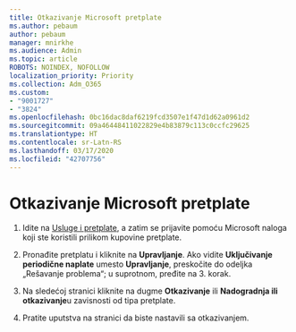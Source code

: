 ```yaml
---
title: Otkazivanje Microsoft pretplate
ms.author: pebaum
author: pebaum
manager: mnirkhe
ms.audience: Admin
ms.topic: article
ROBOTS: NOINDEX, NOFOLLOW
localization_priority: Priority
ms.collection: Adm_O365
ms.custom:
- "9001727"
- "3824"
ms.openlocfilehash: 0bc16dac8daf6219fcd3507e1f47d1d62a0961d2
ms.sourcegitcommit: 09a46448411022829e4b83879c113c0ccfc29625
ms.translationtype: HT
ms.contentlocale: sr-Latn-RS
ms.lasthandoff: 03/17/2020
ms.locfileid: "42707756"
---
```

# <a name="cancel-your-microsoft-subscription"></a>Otkazivanje Microsoft pretplate

1. Idite na [Usluge i pretplate](https://account.microsoft.com/services/), a zatim se prijavite pomoću Microsoft naloga koji ste koristili prilikom kupovine pretplate.

2. Pronađite pretplatu i kliknite na **Upravljanje**. Ako vidite **Uključivanje periodične naplate** umesto **Upravljanje**, preskočite do odeljka „Rešavanje problema“; u suprotnom, pređite na 3. korak.

3. Na sledećoj stranici kliknite na dugme **Otkazivanje** ili **Nadogradnja ili otkazivanje**u zavisnosti od tipa pretplate.

4. Pratite uputstva na stranici da biste nastavili sa otkazivanjem.
